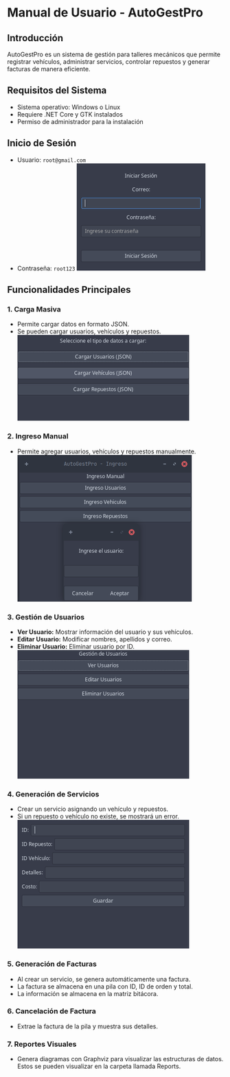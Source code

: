 # Manual de Usuario - AutoGestPro

## Introducción
AutoGestPro es un sistema de gestión para talleres mecánicos que permite registrar vehículos, administrar servicios, controlar repuestos y generar facturas de manera eficiente.

## Requisitos del Sistema
- Sistema operativo: Windows o Linux
- Requiere .NET Core y GTK instalados
- Permiso de administrador para la instalación


## Inicio de Sesión
- Usuario: `root@gmail.com`
- Contraseña: `root123`
![Pantalla de Inicio](INICIO.png)

## Funcionalidades Principales

### 1. Carga Masiva
- Permite cargar datos en formato JSON.
- Se pueden cargar usuarios, vehículos y repuestos.
![CargaMassiva](CARGAMASIVA.png)

### 2. Ingreso Manual
- Permite agregar usuarios, vehículos y repuestos manualmente.
![ingresomanual](INGRESOMANUAL.png)

### 3. Gestión de Usuarios
- **Ver Usuario:** Mostrar información del usuario y sus vehículos.
- **Editar Usuario:** Modificar nombres, apellidos y correo.
- **Eliminar Usuario:** Eliminar usuario por ID.
![Gestion](GESTIONDEUSUARIO.png)

### 4. Generación de Servicios
- Crear un servicio asignando un vehículo y repuestos.
- Si un repuesto o vehículo no existe, se mostrará un error.
![servicios](GENERARSERVICIO.png)

### 5. Generación de Facturas
- Al crear un servicio, se genera automáticamente una factura.
- La factura se almacena en una pila con ID, ID de orden y total.
- La información se almacena en la matriz bitácora.

### 6. Cancelación de Factura
- Extrae la factura de la pila y muestra sus detalles.

### 7. Reportes Visuales
- Genera diagramas con Graphviz para visualizar las estructuras de datos.
    Estos se pueden visualizar en la carpeta llamada Reports.

